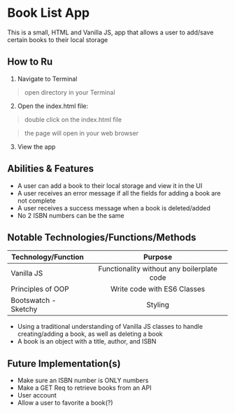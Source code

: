 # Book List App

This is a small, HTML and Vanilla JS, app that allows a user to add/save certain books to their local storage

## How to Ru

1. Navigate to Terminal

> open directory in your Terminal

2. Open the index.html file:

> double click on the index.html file

> the page will open in your web browser

3. View the app

## Abilities & Features

- A user can add a book to their local storage and view it in the UI
- A user receives an error message if all the fields for adding a book are not complete
- A user receives a success message when a book is deleted/added
- No 2 ISBN numbers can be the same

## Notable Technologies/Functions/Methods

| Technology/Function  |                  Purpose                   |
| -------------------- | :----------------------------------------: |
| Vanilla JS           | Functionality without any boilerplate code |
| Principles of OOP    |        Write code with ES6 Classes         |
| Bootswatch - Sketchy |                  Styling                   |

- Using a traditional understanding of Vanilla JS classes to handle creating/adding a book, as well as deleting a book
- A book is an object with a title, author, and ISBN

## Future Implementation(s)

- Make sure an ISBN number is ONLY numbers
- Make a GET Req to retrieve books from an API
- User account
- Allow a user to favorite a book(?)
